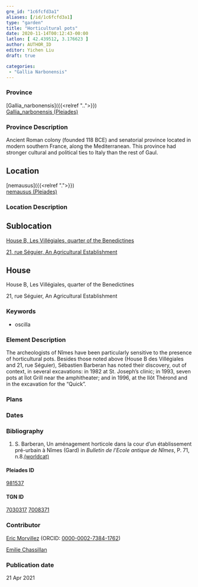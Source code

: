 ```yaml
---
gre_id: "1c6fcfd3a1"
aliases: [/id/1c6fcfd3a1]
type: "garden"
title: "Horticultural pots"
date: 2020-11-14T00:12:43-00:00
latlon: [ 42.439512, 3.176623 ]
author: AUTHOR_ID
editor: Yichen Liu
draft: true

categories:
 - "Gallia Narbonensis"
---
```


### Province

[Gallia_narbonensis]({{<relref "..">}}) \
[Gallia_narbonensis (Pleiades)](https://pleiades.stoa.org/places/981537)

### Province Description

Ancient Roman colony (founded 118 BCE) and senatorial province located in modern southern France, along the Mediterranean. This province had stronger cultural and political ties to Italy than the rest of Gaul.

## Location

[nemausus]({{<relref ".">}}) \
[nemausus (Pleiades)](https://pleiades.stoa.org/places/148142)

### Location Description

<!--### Location Description-->

<!-- LEAVE THIS BLANK FOR NOW -->

## Sublocation

[House B, Les Villégiales, quarter of the Benedictines](#)

[21, rue Séguier, An Agricultural Establishment](#)

<!--### Sublocation Description-->

<!-- DESCRIPTION -->

## House

House B, Les Villégiales, quarter of the Benedictines

21, rue Séguier, An Agricultural Establishment



### Keywords

- oscilla


### Element Description

The archeologists of Nîmes have been particularly sensitive to the presence of horticultural pots.  Besides those noted above (House B des Villégiales and 21, rue Séguier), Sébastien Barberan has noted their discovery, out of context, in several excavations: in 1982 at St. Joseph’s clinic; in 1993, seven pots at îlot Grill near the amphitheater; and in 1996, at the Ilôt Thérond and in the excavation for the “Quick”.



### Plans



### Dates



### Bibliography

1. S. Barberan, Un aménagement horticole dans la cour d’un établissement pré-urbain à Nîmes (Gard) in *Bulletin de l’Ecole antique de Nîmes*, P. 71, n.8.[(worldcat)](http://www.worldcat.org/oclc/835159144)



#### Pleiades ID

[981537](https://pleiades.stoa.org/places/981537)

#### TGN ID

[7030317](http://vocab.getty.edu/page/tgn/7030317)
[7008371](http://vocab.getty.edu/page/tgn/7008371)

### Contributor

[Eric Morvillez](link) (ORCID: [0000-0002-7384-1762](https://orcid.org/0000-0002-7384-1762))

[Emilie Chassillan](link)
### Publication date


21 Apr 2021

<!--### Related articles-->

<!-- Links to other related articles. Leave blank for now -->
